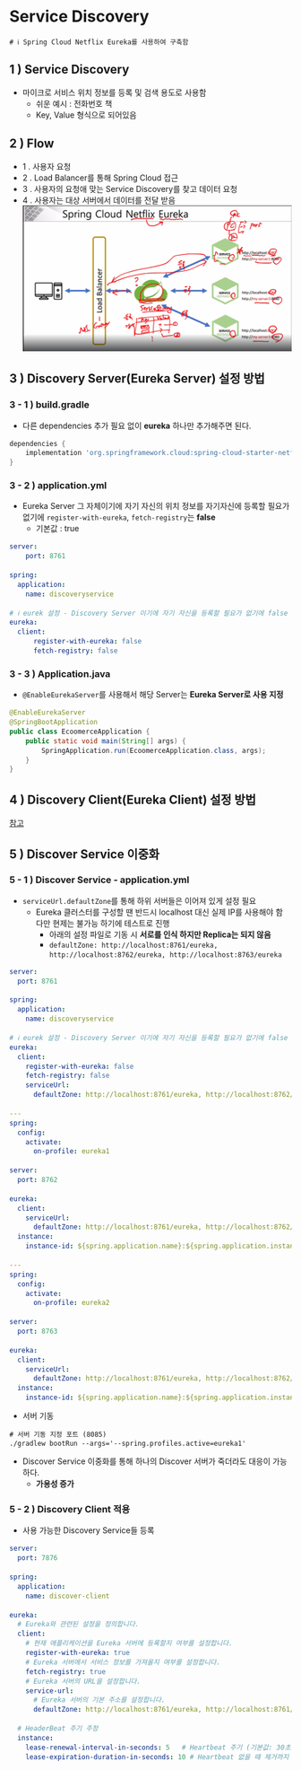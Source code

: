 # Service Discovery

```properties
# ℹ️ Spring Cloud Netflix Eureka를 사용하여 구축함
```

## 1 ) Service Discovery
- 마이크로 서비스 위치 정보를 등록 및 검색 용도로 사용함
  - 쉬운 예시 : 전화번호 책
  - Key, Value 형식으로 되어있음

## 2 ) Flow
-  1 . 사용자 요청
-  2 . Load Balancer를 통해 Spring Cloud 접근
-  3 . 사용자의 요청애 맞는 Service Discovery를 찾고 데이터 요청
-  4 . 사용자는 대상 서버에서 데이터를 전달 받음 
![img.png](img.png)

## 3 ) Discovery Server(Eureka Server) 설정 방법

### 3 - 1 ) build.gradle
- 다른 dependencies 추가 필요 없이 **eureka** 하나만 추가해주면 된다. 
```groovy
dependencies {
	implementation 'org.springframework.cloud:spring-cloud-starter-netflix-eureka-server'
}
```

### 3 - 2 ) application.yml
- Eureka Server 그 자체이기에 자기 자신의 위치 정보를 자기자신에 등록할 필요가 없기에 `register-with-eureka`, `fetch-registry`는 **false**
  - 기본값 : true 
```yaml
server:
    port: 8761

spring:
  application:
    name: discoveryservice

# ℹ️ eurek 설정 - Discovery Server 이기에 자기 자신을 등록할 필요가 없기에 false 처리 ( 기본 값 : true )
eureka:
  client:
      register-with-eureka: false
      fetch-registry: false
```

### 3 - 3 ) Application.java
- `@EnableEurekaServer`를 사용해서 해당 Server는 **Eureka Server로 사용 지정**
```java
@EnableEurekaServer
@SpringBootApplication
public class EcoomerceApplication {
	public static void main(String[] args) {
		SpringApplication.run(EcoomerceApplication.class, args);
	}
}
```

## 4 ) Discovery Client(Eureka Client) 설정 방법
[참고](https://github.com/edel1212/Micro-Service-Architecture-Study/tree/main/eureka-client)

## 5 ) Discover Service 이중화

### 5 - 1 ) Discover Service -  application.yml
- `serviceUrl.defaultZone`를 통해 하위 서버들은 이어져 있게 설정 필요
  - Eureka 클러스터를 구성할 땐 반드시 localhost 대신 실제 IP를 사용해야 함 다만 현제는 불가능 하기에 테스트로 진행
    - 아래의 설정 파일로 기동 시 **서로를 인식 하지만 Replica는 되지 않음**
    - `defaultZone: http://localhost:8761/eureka, http://localhost:8762/eureka, http://localhost:8763/eureka`
```yaml
server:
  port: 8761

spring:
  application:
    name: discoveryservice

# ℹ️ eurek 설정 - Discovery Server 이기에 자기 자신을 등록할 필요가 없기에 false 처리 ( 기본 값 : true )
eureka:
  client:
    register-with-eureka: false
    fetch-registry: false
    serviceUrl:
      defaultZone: http://localhost:8761/eureka, http://localhost:8762/eureka, http://localhost:8763/eureka

---
spring:
  config:
    activate:
      on-profile: eureka1

server:
  port: 8762

eureka:
  client:
    serviceUrl:
      defaultZone: http://localhost:8761/eureka, http://localhost:8762/eureka, http://localhost:8763/eureka
  instance:
    instance-id: ${spring.application.name}:${spring.application.instance_id:${random.value}}

---
spring:
  config:
    activate:
      on-profile: eureka2

server:
  port: 8763

eureka:
  client:
    serviceUrl:
      defaultZone: http://localhost:8761/eureka, http://localhost:8762/eureka, http://localhost:8763/eureka
  instance:
    instance-id: ${spring.application.name}:${spring.application.instance_id:${random.value}}

```
- 서버 기동
```shell
# 서버 기동 지정 포트 (8085)
./gradlew bootRun --args='--spring.profiles.active=eureka1'
```
- Discover Service 이중화를 통해 하나의 Discover 서버가 죽더라도 대응이 가능하다.
  - **가용성 증가**
### 5 - 2 ) Discovery Client 적용 
- 사용 가능한 Discovery Service들 등록
```yaml
server:
  port: 7876

spring:
  application:
    name: discover-client

eureka:
  # Eureka와 관련된 설정을 정의합니다.
  client:
    # 현재 애플리케이션을 Eureka 서버에 등록할지 여부를 설정합니다.
    register-with-eureka: true
    # Eureka 서버에서 서비스 정보를 가져올지 여부를 설정합니다.
    fetch-registry: true
    # Eureka 서버의 URL을 설정합니다.
    service-url:
      # Eureka 서버의 기본 주소를 설정합니다.
      defaultZone: http://localhost:8761/eureka, http://localhost:8761/eureka, http://localhost:8763/eureka

  # HeaderBeat 주기 주정
  instance:
    lease-renewal-interval-in-seconds: 5   # Heartbeat 주기 (기본값: 30초)
    lease-expiration-duration-in-seconds: 10 # Heartbeat 없을 때 제거까지 걸리는 시간 (기본값: 90초)
```

